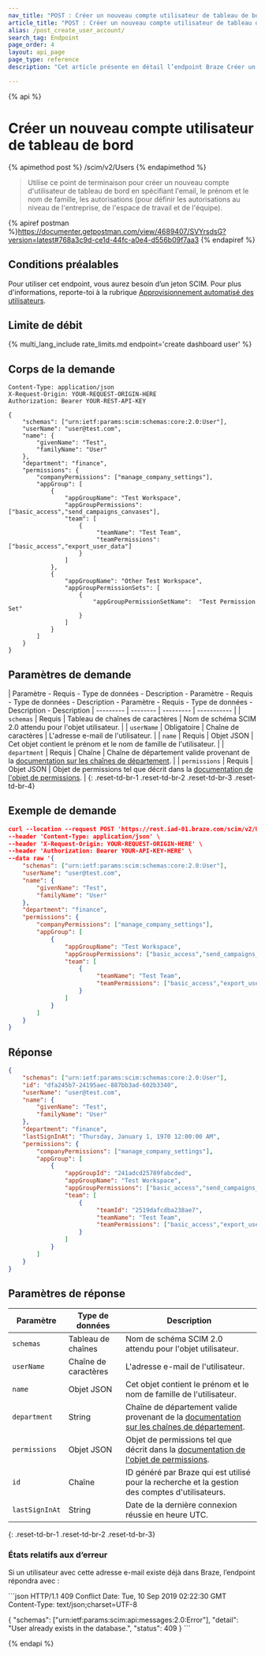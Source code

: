 ```yaml
---
nav_title: "POST : Créer un nouveau compte utilisateur de tableau de bord"
article_title: "POST : Créer un nouveau compte utilisateur de tableau de bord"
alias: /post_create_user_account/
search_tag: Endpoint
page_order: 4
layout: api_page
page_type: reference
description: "Cet article présente en détail l’endpoint Braze Créer un nouveau compteur utilisateur de tableau de bord."

---
```


{% api %}
# Créer un nouveau compte utilisateur de tableau de bord
{% apimethod post %}
/scim/v2/Users
{% endapimethod %}

> Utilise ce point de terminaison pour créer un nouveau compte d'utilisateur de tableau de bord en spécifiant l'email, le prénom et le nom de famille, les autorisations (pour définir les autorisations au niveau de l'entreprise, de l'espace de travail et de l'équipe). 

{% apiref postman %}https://documenter.getpostman.com/view/4689407/SVYrsdsG?version=latest#768a3c9d-ce1d-44fc-a0e4-d556b09f7aa3 {% endapiref %}

## Conditions préalables

Pour utiliser cet endpoint, vous aurez besoin d’un jeton SCIM. Pour plus d'informations, reporte-toi à la rubrique [Approvisionnement automatisé des utilisateurs]({{site.baseurl}}/scim/automated_user_provisioning/).

## Limite de débit

{% multi_lang_include rate_limits.md endpoint='create dashboard user' %}

## Corps de la demande
```
Content-Type: application/json
X-Request-Origin: YOUR-REQUEST-ORIGIN-HERE
Authorization: Bearer YOUR-REST-API-KEY
```
```
{
    "schemas": ["urn:ietf:params:scim:schemas:core:2.0:User"],
    "userName": "user@test.com",
    "name": {
        "givenName": "Test",
        "familyName": "User"
    },
    "department": "finance",
    "permissions": {
        "companyPermissions": ["manage_company_settings"],
        "appGroup": [
            {
                "appGroupName": "Test Workspace",
                "appGroupPermissions": ["basic_access","send_campaigns_canvases"],
                "team": [
                    {
                         "teamName": "Test Team",                  
                         "teamPermissions": ["basic_access","export_user_data"]
                    }
                ]
            },
            {
                "appGroupName": "Other Test Workspace",
                "appGroupPermissionSets": [
                    {
                        "appGroupPermissionSetName":  "Test Permission Set"
                    }
                ]
            }
        ]
    }
}
```

## Paramètres de demande

| Paramètre - Requis - Type de données - Description - Paramètre - Requis - Type de données - Description - Paramètre - Requis - Type de données - Description - Description
| --------- | -------- | --------- | ----------- |
| `schemas` | Requis | Tableau de chaînes de caractères | Nom de schéma SCIM 2.0 attendu pour l'objet utilisateur. |
| `userName` | Obligatoire | Chaîne de caractères | L'adresse e-mail de l'utilisateur. |
| `name` | Requis | Objet JSON | Cet objet contient le prénom et le nom de famille de l'utilisateur. |
| `department` | Requis | Chaîne | Chaîne de département valide provenant de la [documentation sur les chaînes de département]({{site.baseurl}}/scim_api_appendix/#department-strings). |
| `permissions` | Requis | Objet JSON | Objet de permissions tel que décrit dans la [documentation de l'objet de permissions]({{site.baseurl}}/scim_api_appendix/#permissions-object). |
{: .reset-td-br-1 .reset-td-br-2 .reset-td-br-3  .reset-td-br-4}

## Exemple de demande
```json
curl --location --request POST 'https://rest.iad-01.braze.com/scim/v2/Users' \
--header 'Content-Type: application/json' \
--header 'X-Request-Origin: YOUR-REQUEST-ORIGIN-HERE' \
--header 'Authorization: Bearer YOUR-API-KEY-HERE' \
--data raw '{
    "schemas": ["urn:ietf:params:scim:schemas:core:2.0:User"],
    "userName": "user@test.com",
    "name": {
        "givenName": "Test",
        "familyName": "User"
    },
    "department": "finance",
    "permissions": {
        "companyPermissions": ["manage_company_settings"],
        "appGroup": [
            {
                "appGroupName": "Test Workspace",
                "appGroupPermissions": ["basic_access","send_campaigns_canvases"],
                "team": [
                    {
                         "teamName": "Test Team",                  
                         "teamPermissions": ["basic_access","export_user_data"]
                    }
                ]
            } 
        ]
    }
}
```

## Réponse
```json
{
    "schemas": ["urn:ietf:params:scim:schemas:core:2.0:User"],
    "id": "dfa245b7-24195aec-887bb3ad-602b3340",
    "userName": "user@test.com",
    "name": {
        "givenName": "Test",
        "familyName": "User"
    },
    "department": "finance",
    "lastSignInAt": "Thursday, January 1, 1970 12:00:00 AM",
    "permissions": {
        "companyPermissions": ["manage_company_settings"],
        "appGroup": [
            {
                "appGroupId": "241adcd25789fabcded",
                "appGroupName": "Test Workspace",
                "appGroupPermissions": ["basic_access","send_campaigns_canvases"],
                "team": [
                    {
                         "teamId": "2519dafcdba238ae7",
                         "teamName": "Test Team",                  
                         "teamPermissions": ["basic_access","export_user_data"]
                    }
                ]
            } 
        ]
    }
}
```

## Paramètres de réponse

| Paramètre | Type de données | Description |
| --------- | --------- | ----------- |
| `schemas` | Tableau de chaînes | Nom de schéma SCIM 2.0 attendu pour l'objet utilisateur. |
| `userName` | Chaîne de caractères | L'adresse e-mail de l'utilisateur. |
| `name` | Objet JSON | Cet objet contient le prénom et le nom de famille de l'utilisateur. |
| `department` | String | Chaîne de département valide provenant de la [documentation sur les chaînes de département]({{site.baseurl}}/scim_api_appendix/#department-strings). |
| `permissions` | Objet JSON | Objet de permissions tel que décrit dans la [documentation de l'objet de permissions]({{site.baseurl}}/scim_api_appendix/#permissions-object). |
| `id` | Chaîne | ID généré par Braze qui est utilisé pour la recherche et la gestion des comptes d'utilisateurs. |
| `lastSignInAt` | String | Date de la dernière connexion réussie en heure UTC. |
{: .reset-td-br-1 .reset-td-br-2 .reset-td-br-3}

### États relatifs aux d’erreur

Si un utilisateur avec cette adresse e-mail existe déjà dans Braze, l’endpoint répondra avec :

\`\`\`json
HTTP/1.1 409 Conflict
Date: Tue, 10 Sep 2019 02:22:30 GMT
Content-Type: text/json;charset=UTF-8

{
"schemas": ["urn:ietf:params:scim:api:messages:2.0:Error"],
"detail": "User already exists in the database.",
"status": 409
}
  \`\`\`

{% endapi %}



